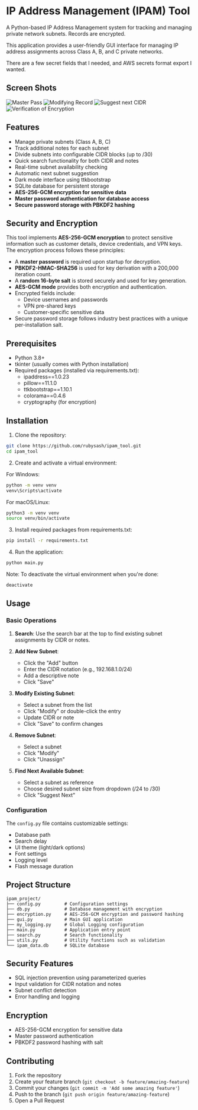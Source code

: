 # IP Address Management (IPAM) Tool

A Python-based IP Address Management system for tracking and managing private network subnets.   Records are encrypted.

This application provides a user-friendly GUI interface for managing IP address assignments across Class A, B, and C private networks.

There are a few secret fields that I needed, and AWS secrets format export I wanted.   

## Screen Shots

![Master Pass](demo-masterpass.png)
![Modifying Record](demo-modify.png)
![Suggest next CIDR](demo-suggest28.png)
![Verification of Encryption](demo-db_dump.png)


## Features

- Manage private subnets (Class A, B, C)
- Track additional notes for each subnet
- Divide subnets into configurable CIDR blocks (up to /30)
- Quick search functionality for both CIDR and notes
- Real-time subnet availability checking
- Automatic next subnet suggestion
- Dark mode interface using ttkbootstrap
- SQLite database for persistent storage
- **AES-256-GCM encryption for sensitive data**
- **Master password authentication for database access**
- **Secure password storage with PBKDF2 hashing**

## Security and Encryption

This tool implements **AES-256-GCM encryption** to protect sensitive information such as customer details, device credentials, and VPN keys. The encryption process follows these principles:

- A **master password** is required upon startup for decryption.
- **PBKDF2-HMAC-SHA256** is used for key derivation with a 200,000 iteration count.
- A **random 16-byte salt** is stored securely and used for key generation.
- **AES-GCM mode** provides both encryption and authentication.
- Encrypted fields include:
  - Device usernames and passwords
  - VPN pre-shared keys
  - Customer-specific sensitive data
- Secure password storage follows industry best practices with a unique per-installation salt.


## Prerequisites

- Python 3.8+
- tkinter (usually comes with Python installation)
- Required packages (installed via requirements.txt):
  - ipaddress==1.0.23
  - pillow==11.1.0
  - ttkbootstrap==1.10.1
  - colorama==0.4.6
  - cryptography (for encryption)

## Installation

1. Clone the repository:
```bash
git clone https://github.com/rubysash/ipam_tool.git
cd ipam_tool
```

2. Create and activate a virtual environment:

For Windows:
```bash
python -m venv venv
venv\Scripts\activate
```

For macOS/Linux:
```bash
python3 -m venv venv
source venv/bin/activate
```

3. Install required packages from requirements.txt:
```bash
pip install -r requirements.txt
```

4. Run the application:
```bash
python main.py
```

Note: To deactivate the virtual environment when you're done:
```bash
deactivate
```

## Usage

### Basic Operations

1. **Search**: Use the search bar at the top to find existing subnet assignments by CIDR or notes.

2. **Add New Subnet**:
   - Click the "Add" button
   - Enter the CIDR notation (e.g., 192.168.1.0/24)
   - Add a descriptive note
   - Click "Save"

3. **Modify Existing Subnet**:
   - Select a subnet from the list
   - Click "Modify" or double-click the entry
   - Update CIDR or note
   - Click "Save" to confirm changes

4. **Remove Subnet**:
   - Select a subnet
   - Click "Modify"
   - Click "Unassign"

5. **Find Next Available Subnet**:
   - Select a subnet as reference
   - Choose desired subnet size from dropdown (/24 to /30)
   - Click "Suggest Next"

### Configuration

The `config.py` file contains customizable settings:

- Database path
- Search delay
- UI theme (light/dark options)
- Font settings
- Logging level
- Flash message duration

## Project Structure

```
ipam_project/
├── config.py         # Configuration settings
├── db.py             # Database management with encryption
├── encryption.py     # AES-256-GCM encryption and password hashing
├── gui.py            # Main GUI application
├── my_logging.py     # Global Logging configuration
├── main.py           # Application entry point
├── search.py         # Search functionality
├── utils.py          # Utility functions such as validation
└── ipam_data.db      # SQLite database
```

## Security Features

- SQL injection prevention using parameterized queries
- Input validation for CIDR notation and notes
- Subnet conflict detection
- Error handling and logging

## Encryption

- AES-256-GCM encryption for sensitive data
- Master password authentication
- PBKDF2 password hashing with salt
    
## Contributing

1. Fork the repository
2. Create your feature branch (`git checkout -b feature/amazing-feature`)
3. Commit your changes (`git commit -m 'Add some amazing feature'`)
4. Push to the branch (`git push origin feature/amazing-feature`)
5. Open a Pull Request
